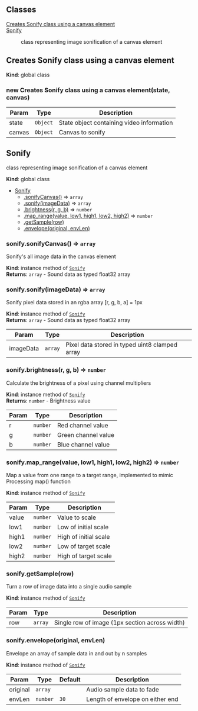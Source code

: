 ## Classes

<dl>
<dt><a href="#Creates Sonify class using a canvas element">Creates Sonify class using a canvas element</a></dt>
<dd></dd>
<dt><a href="#Sonify">Sonify</a></dt>
<dd><p>class representing image sonification of a canvas element</p>
</dd>
</dl>

<a name="Creates Sonify class using a canvas element"></a>

## Creates Sonify class using a canvas element
**Kind**: global class  
<a name="new_Creates Sonify class using a canvas element_new"></a>

### new Creates Sonify class using a canvas element(state, canvas)

| Param | Type | Description |
| --- | --- | --- |
| state | <code>Object</code> | State object containing video information |
| canvas | <code>Object</code> | Canvas to sonify |

<a name="Sonify"></a>

## Sonify
class representing image sonification of a canvas element

**Kind**: global class  

* [Sonify](#Sonify)
    * [.sonifyCanvas()](#Sonify+sonifyCanvas) ⇒ <code>array</code>
    * [.sonify(imageData)](#Sonify+sonify) ⇒ <code>array</code>
    * [.brightness(r, g, b)](#Sonify+brightness) ⇒ <code>number</code>
    * [.map_range(value, low1, high1, low2, high2)](#Sonify+map_range) ⇒ <code>number</code>
    * [.getSample(row)](#Sonify+getSample)
    * [.envelope(original, envLen)](#Sonify+envelope)

<a name="Sonify+sonifyCanvas"></a>

### sonify.sonifyCanvas() ⇒ <code>array</code>
Sonify's all image data in the canvas element

**Kind**: instance method of [<code>Sonify</code>](#Sonify)  
**Returns**: <code>array</code> - Sound data as typed float32 array  
<a name="Sonify+sonify"></a>

### sonify.sonify(imageData) ⇒ <code>array</code>
Sonify pixel data stored in an rgba array [r, g, b, a] = 1px

**Kind**: instance method of [<code>Sonify</code>](#Sonify)  
**Returns**: <code>array</code> - Sound data as typed float32 array  

| Param | Type | Description |
| --- | --- | --- |
| imageData | <code>array</code> | Pixel data stored in typed uint8 clamped array |

<a name="Sonify+brightness"></a>

### sonify.brightness(r, g, b) ⇒ <code>number</code>
Calculate the brightness of a pixel using channel multipliers

**Kind**: instance method of [<code>Sonify</code>](#Sonify)  
**Returns**: <code>number</code> - Brightness value  

| Param | Type | Description |
| --- | --- | --- |
| r | <code>number</code> | Red channel value |
| g | <code>number</code> | Green channel value |
| b | <code>number</code> | Blue channel value |

<a name="Sonify+map_range"></a>

### sonify.map\_range(value, low1, high1, low2, high2) ⇒ <code>number</code>
Map a value from one range to a target range, implemented to mimic
Processing map() function

**Kind**: instance method of [<code>Sonify</code>](#Sonify)  

| Param | Type | Description |
| --- | --- | --- |
| value | <code>number</code> | Value to scale |
| low1 | <code>number</code> | Low of initial scale |
| high1 | <code>number</code> | High of initial scale |
| low2 | <code>number</code> | Low of target scale |
| high2 | <code>number</code> | High of target scale |

<a name="Sonify+getSample"></a>

### sonify.getSample(row)
Turn a row of image data into a single audio sample

**Kind**: instance method of [<code>Sonify</code>](#Sonify)  

| Param | Type | Description |
| --- | --- | --- |
| row | <code>array</code> | Single row of image (1px section across width) |

<a name="Sonify+envelope"></a>

### sonify.envelope(original, envLen)
Envelope an array of sample data in and out by n samples

**Kind**: instance method of [<code>Sonify</code>](#Sonify)  

| Param | Type | Default | Description |
| --- | --- | --- | --- |
| original | <code>array</code> |  | Audio sample data to fade |
| envLen | <code>number</code> | <code>30</code> | Length of envelope on either end |

